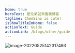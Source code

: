 ```yaml
---
home: true
heroText: 是兄弟就来看我博客
tagline: ChenSino is cute!
isShowTitleInHome: false
actionText: Guide
actionLink: /blogs/other/guide
---
```


![image-20220525142317493](http://afatpig.oss-cn-chengdu.aliyuncs.com/blog/image-20220525142317493.png)
